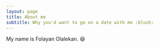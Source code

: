 ```yaml
---
layout: page
title: About me
subtitle: Why you'd want to go on a date with me :blush:
---
```


My name is Folayan Olalekan. :satisfied: 



